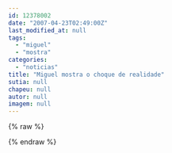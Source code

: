 ```yaml
---
id: 12378002
date: "2007-04-23T02:49:00Z"
last_modified_at: null
tags:
  - "miguel"
  - "mostra"
categories:
  - "noticias"
title: "Miguel mostra o choque de realidade"
sutia: null
chapeu: null
autor: null
imagem: null
---
```

{% raw %}
<p> </p>
{% endraw %}